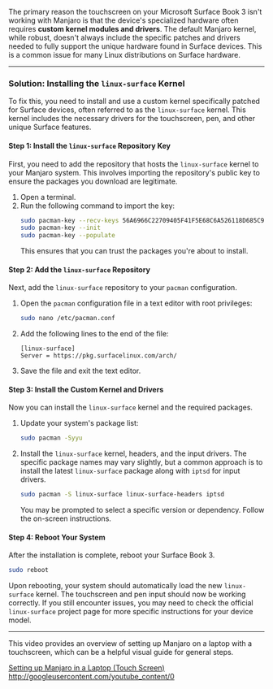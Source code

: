 The primary reason the touchscreen on your Microsoft Surface Book 3 isn't working with Manjaro is that the device's specialized hardware often requires **custom kernel modules and drivers**. The default Manjaro kernel, while robust, doesn't always include the specific patches and drivers needed to fully support the unique hardware found in Surface devices. This is a common issue for many Linux distributions on Surface hardware.

-----

### Solution: Installing the `linux-surface` Kernel

To fix this, you need to install and use a custom kernel specifically patched for Surface devices, often referred to as the `linux-surface` kernel. This kernel includes the necessary drivers for the touchscreen, pen, and other unique Surface features.

#### Step 1: Install the `linux-surface` Repository Key

First, you need to add the repository that hosts the `linux-surface` kernel to your Manjaro system. This involves importing the repository's public key to ensure the packages you download are legitimate.

1.  Open a terminal.
2.  Run the following command to import the key:
    ```bash
    sudo pacman-key --recv-keys 56A6966C22709405F41F5E68C6A526118D685C92
    sudo pacman-key --init
    sudo pacman-key --populate
    ```
    This ensures that you can trust the packages you're about to install.

#### Step 2: Add the `linux-surface` Repository

Next, add the `linux-surface` repository to your `pacman` configuration.

1.  Open the `pacman` configuration file in a text editor with root privileges:

    ```bash
    sudo nano /etc/pacman.conf
    ```

2.  Add the following lines to the end of the file:

    ```
    [linux-surface]
    Server = https://pkg.surfacelinux.com/arch/
    ```

3.  Save the file and exit the text editor.

#### Step 3: Install the Custom Kernel and Drivers

Now you can install the `linux-surface` kernel and the required packages.

1.  Update your system's package list:

    ```bash
    sudo pacman -Syyu
    ```

2.  Install the `linux-surface` kernel, headers, and the input drivers. The specific package names may vary slightly, but a common approach is to install the latest `linux-surface` package along with `iptsd` for input drivers.

    ```bash
    sudo pacman -S linux-surface linux-surface-headers iptsd
    ```

    You may be prompted to select a specific version or dependency. Follow the on-screen instructions.

#### Step 4: Reboot Your System

After the installation is complete, reboot your Surface Book 3.

```bash
sudo reboot
```

Upon rebooting, your system should automatically load the new `linux-surface` kernel. The touchscreen and pen input should now be working correctly. If you still encounter issues, you may need to check the official `linux-surface` project page for more specific instructions for your device model.

-----

This video provides an overview of setting up Manjaro on a laptop with a touchscreen, which can be a helpful visual guide for general steps.

[Setting up Manjaro in a Laptop (Touch Screen)](https://www.youtube.com/watch?v=iY2Hcm0Pcjo)
http://googleusercontent.com/youtube_content/0

